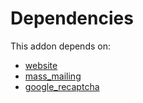 # Dependencies

This addon depends on:

- [website](https://github.com/bringout/oca-ocb-website/tree/d4409ad46e8021555059a5fb87598f6d572458a3/odoo-bringout-oca-ocb-website)
- [mass_mailing](https://github.com/bringout/oca-ocb-mail/tree/cffb62e0bf029e6c8c3a67645e546468462f261d/odoo-bringout-oca-ocb-mass_mailing)
- [google_recaptcha](https://github.com/bringout/oca-ocb-security/tree/7fc5982b6b53543a3a2f50ff6c43d02d7cee1e7c/odoo-bringout-oca-ocb-google_recaptcha)
